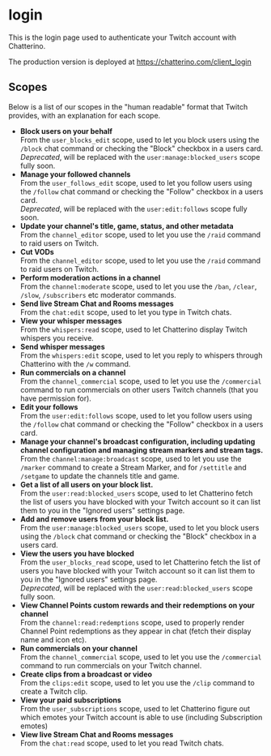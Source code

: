 # login

This is the login page used to authenticate your Twitch account with Chatterino.

The production version is deployed at https://chatterino.com/client_login

## Scopes

Below is a list of our scopes in the "human readable" format that Twitch provides, with an explanation for each scope.

- **Block users on your behalf**  
  From the `user_blocks_edit` scope, used to let you block users using the `/block` chat command or checking the "Block" checkbox in a users card.  
  _Deprecated_, will be replaced with the `user:manage:blocked_users` scope fully soon.
- **Manage your followed channels**  
  From the `user_follows_edit` scope, used to let you follow users using the `/follow` chat command or checking the "Follow" checkbox in a users card.  
  _Deprecated_, will be replaced with the `user:edit:follows` scope fully soon.
- **Update your channel's title, game, status, and other metadata**  
  From the `channel_editor` scope, used to let you use the `/raid` command to raid users on Twitch.
- **Cut VODs**  
  From the `channel_editor` scope, used to let you use the `/raid` command to raid users on Twitch.
- **Perform moderation actions in a channel**  
  From the `channel:moderate` scope, used to let you use the `/ban`, `/clear`, `/slow`, `/subscribers` etc moderator commands.
- **Send live Stream Chat and Rooms messages**  
  From the `chat:edit` scope, used to let you type in Twitch chats.
- **View your whisper messages**  
  From the `whispers:read` scope, used to let Chatterino display Twitch whispers you receive.
- **Send whisper messages**  
  From the `whispers:edit` scope, used to let you reply to whispers through Chatterino with the `/w` command.
- **Run commercials on a channel**  
  From the `channel_commercial` scope, used to let you use the `/commercial` command to run commercials on other users Twitch channels (that you have permission for).
- **Edit your follows**  
  From the `user:edit:follows` scope, used to let you follow users using the `/follow` chat command or checking the "Follow" checkbox in a users card.
- **Manage your channel's broadcast configuration, including updating channel configuration and managing stream markers and stream tags.**  
  From the `channel:manage:broadcast` scope, used to let you use the `/marker` command to create a Stream Marker, and for `/settitle` and `/setgame` to update the channels title and game.
- **Get a list of all users on your block list.**  
  From the `user:read:blocked_users` scope, used to let Chatterino fetch the list of users you have blocked with your Twitch account so it can list them to you in the "Ignored users" settings page.
- **Add and remove users from your block list.**  
  From the `user:manage:blocked_users` scope, used to let you block users using the `/block` chat command or checking the "Block" checkbox in a users card.
- **View the users you have blocked**  
  From the `user_blocks_read` scope, used to let Chatterino fetch the list of users you have blocked with your Twitch account so it can list them to you in the "Ignored users" settings page.  
  _Deprecated_, will be replaced with the `user:read:blocked_users` scope fully soon.
- **View Channel Points custom rewards and their redemptions on your channel**  
  From the `channel:read:redemptions` scope, used to properly render Channel Point redemptions as they appear in chat (fetch their display name and icon etc).
- **Run commercials on your channel**  
  From the `channel_commercial` scope, used to let you use the `/commercial` command to run commercials on your Twitch channel.
- **Create clips from a broadcast or video**  
  From the `clips:edit` scope, used to let you use the `/clip` command to create a Twitch clip.
- **View your paid subscriptions**  
  From the `user_subscriptions` scope, used to let Chatterino figure out which emotes your Twitch account is able to use (including Subscription emotes)
- **View live Stream Chat and Rooms messages**  
  From the `chat:read` scope, used to let you read Twitch chats.
